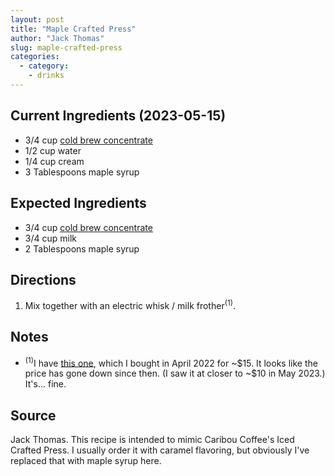 ```yaml
---
layout: post
title: "Maple Crafted Press"
author: "Jack Thomas"
slug: maple-crafted-press
categories:
  - category:
    - drinks
---
```


## Current Ingredients (2023-05-15)

- 3/4 cup [cold brew concentrate](/cold-brew-coffee-concentrate.html)
- 1/2 cup water
- 1/4 cup cream
- 3 Tablespoons maple syrup

## Expected Ingredients

- 3/4 cup [cold brew concentrate](/cold-brew-coffee-concentrate.html)
- 3/4 cup milk
- 2 Tablespoons maple syrup

## Directions

1. Mix together with an electric whisk / milk frother<sup>(1)</sup>.

## Notes

- <sup>(1)</sup>I have [this one](https://www.amazon.com/dp/B01BY9RTNQ/), which I bought in April 2022 for \~\$15. It looks like the price has gone down since then. (I saw it at closer to \~\$10 in May 2023.) It's... fine.

## Source

Jack Thomas. This recipe is intended to mimic Caribou Coffee's Iced Crafted Press. I usually order it with caramel flavoring, but obviously I've replaced that with maple syrup here.
